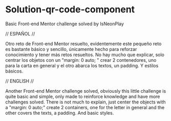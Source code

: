 # Solution-qr-code-component
Basic Front-end Mentor challenge solved by IsNeonPlay

// ESPAÑOL // 

Otro reto de Front-end Mentor resuelto, evidentemente este pequeño reto es bastante básico y sencillo, únicamente hecho para reforzar conocimiento y tener más retos resueltos.  No hay mucho que explicar, solo centrar los objetos con un "margin: 0 auto; " crear 2 contenedores, uno para la carta en general y el otro abarca los textos, un padding. Y estilos básicos.

// ENGLISH // 

Another Front-end Mentor challenge solved, obviously this little challenge is quite basic and simple, only made to reinforce knowledge and have more challenges solved. There is not much to explain, just center the objects with a "margin: 0 auto;" create 2 containers, one for the letter in general and the other covers the texts, a padding. And basic styles.
